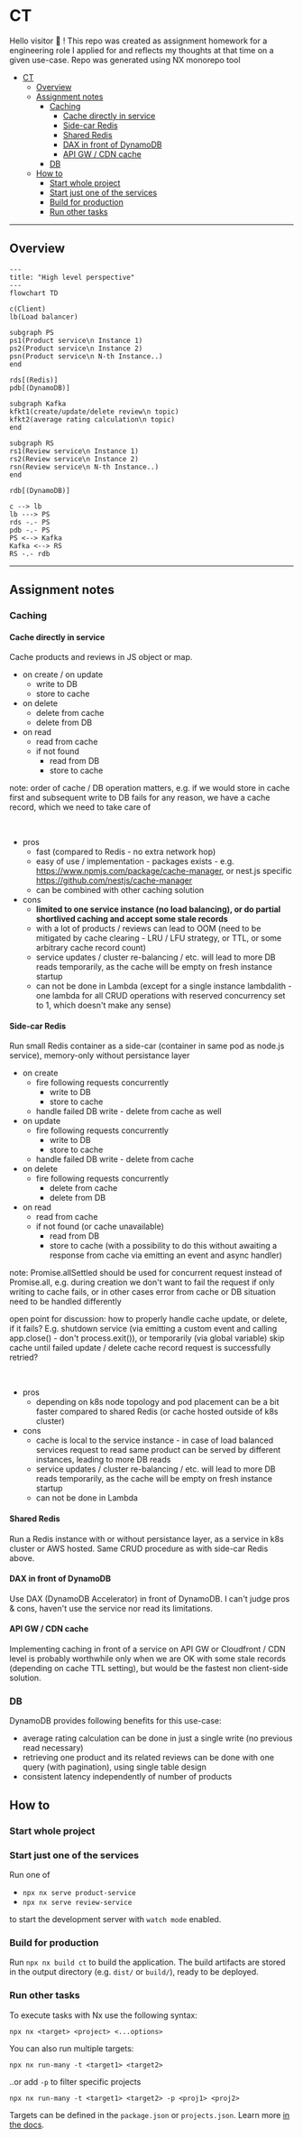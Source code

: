 # CT

Hello visitor :wave: ! This repo was created as assignment homework for a engineering role I applied for and reflects my thoughts at that time on a given use-case. Repo was generated using NX monorepo tool

<!-- @import "[TOC]" {cmd="toc" depthFrom=1 depthTo=6 orderedList=false} -->

<!-- code_chunk_output -->

- [CT](#ct)
  - [Overview](#overview)
  - [Assignment notes](#assignment-notes)
    - [Caching](#caching)
      - [Cache directly in service](#cache-directly-in-service)
      - [Side-car Redis](#side-car-redis)
      - [Shared Redis](#shared-redis)
      - [DAX in front of DynamoDB](#dax-in-front-of-dynamodb)
      - [API GW / CDN cache](#api-gw--cdn-cache)
    - [DB](#db)
  - [How to](#how-to)
    - [Start whole project](#start-whole-project)
    - [Start just one of the services](#start-just-one-of-the-services)
    - [Build for production](#build-for-production)
    - [Run other tasks](#run-other-tasks)

<!-- /code_chunk_output -->

---

## Overview

```mermaid
---
title: "High level perspective"
---
flowchart TD

c(Client)
lb(Load balancer)

subgraph PS
ps1(Product service\n Instance 1)
ps2(Product service\n Instance 2)
psn(Product service\n N-th Instance..)
end

rds[(Redis)]
pdb[(DynamoDB)]

subgraph Kafka
kfkt1(create/update/delete review\n topic)
kfkt2(average rating calculation\n topic)
end

subgraph RS
rs1(Review service\n Instance 1)
rs2(Review service\n Instance 2)
rsn(Review service\n N-th Instance..)
end

rdb[(DynamoDB)]

c --> lb
lb ---> PS
rds -.- PS
pdb -.- PS
PS <--> Kafka
Kafka <--> RS
RS -.- rdb
```

---

## Assignment notes

### Caching

#### Cache directly in service

Cache products and reviews in JS object or map.

- on create / on update
  - write to DB
  - store to cache
- on delete
  - delete from cache
  - delete from DB
- on read
  - read from cache
  - if not found
    - read from DB
    - store to cache

note: order of cache / DB operation matters, e.g. if we would store in cache first and subsequent write to DB fails for any reason, we have a cache record, which we need to take care of

</br>

- pros
  - fast (compared to Redis - no extra network hop)
  - easy of use / implementation - packages exists - e.g. https://www.npmjs.com/package/cache-manager, or nest.js specific https://github.com/nestjs/cache-manager
  - can be combined with other caching solution
- cons
  - **limited to one service instance (no load balancing), or do partial shortlived caching and accept some stale records**
  - with a lot of products / reviews can lead to OOM (need to be mitigated by cache clearing - LRU / LFU strategy, or TTL, or some arbitrary cache record count)
  - service updates / cluster re-balancing / etc. will lead to more DB reads temporarily, as the cache will be empty on fresh instance startup
  - can not be done in Lambda (except for a single instance lambdalith - one lambda for all CRUD operations with reserved concurrency set to 1, which doesn't make any sense)

#### Side-car Redis

Run small Redis container as a side-car (container in same pod as node.js service), memory-only without persistance layer

- on create
  - fire following requests concurrently
    - write to DB
    - store to cache
  - handle failed DB write - delete from cache as well
- on update
  - fire following requests concurrently
    - write to DB
    - store to cache
  - handle failed DB write - delete from cache
- on delete
  - fire following requests concurrently
    - delete from cache
    - delete from DB
- on read
  - read from cache
  - if not found (or cache unavailable)
    - read from DB
    - store to cache (with a possibility to do this without awaiting a response from cache via emitting an event and async handler)

note: Promise.allSettled should be used for concurrent request instead of Promise.all, e.g. during creation we don't want to fail the request if only writing to cache fails, or in other cases error from cache or DB situation need to be handled differently

open point for discussion: how to properly handle cache update, or delete, if it fails? E.g. shutdown service (via emitting a custom event and calling app.close() - don't process.exit()), or temporarily (via global variable) skip cache until failed update / delete cache record request is successfully retried?

</br>

- pros
  - depending on k8s node topology and pod placement can be a bit faster compared to shared Redis (or cache hosted outside of k8s cluster)
- cons
  - cache is local to the service instance - in case of load balanced services request to read same product can be served by different instances, leading to more DB reads
  - service updates / cluster re-balancing / etc. will lead to more DB reads temporarily, as the cache will be empty on fresh instance startup
  - can not be done in Lambda

#### Shared Redis

Run a Redis instance with or without persistance layer, as a service in k8s cluster or AWS hosted. Same CRUD procedure as with side-car Redis above.

#### DAX in front of DynamoDB

Use DAX (DynamoDB Accelerator) in front of DynamoDB. I can't judge pros & cons, haven't use the service nor read its limitations.

#### API GW / CDN cache

Implementing caching in front of a service on API GW or Cloudfront / CDN level is probably worthwhile only when we are OK with some stale records (depending on cache TTL setting), but would be the fastest non client-side solution.

### DB

DynamoDB provides following benefits for this use-case:

- average rating calculation can be done in just a single write (no previous read necessary)
- retrieving one product and its related reviews can be done with one query (with pagination), using single table design
- consistent latency independently of number of products

## How to

### Start whole project

### Start just one of the services

Run one of

- `npx nx serve product-service`
- `npx nx serve review-service`

to start the development server with `watch mode` enabled.

### Build for production

Run `npx nx build ct` to build the application. The build artifacts are stored in the output directory (e.g. `dist/` or `build/`), ready to be deployed.

### Run other tasks

To execute tasks with Nx use the following syntax:

```
npx nx <target> <project> <...options>
```

You can also run multiple targets:

```
npx nx run-many -t <target1> <target2>
```

..or add `-p` to filter specific projects

```
npx nx run-many -t <target1> <target2> -p <proj1> <proj2>
```

Targets can be defined in the `package.json` or `projects.json`. Learn more [in the docs](https://nx.dev/features/run-tasks).
